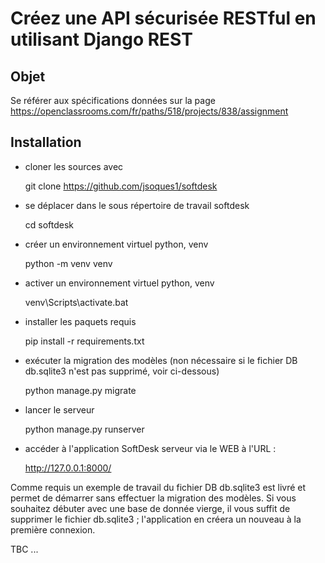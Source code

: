# Créez une API sécurisée RESTful en utilisant Django REST

## Objet

Se référer aux spécifications données sur la page https://openclassrooms.com/fr/paths/518/projects/838/assignment

## Installation

- cloner les sources avec 

    git clone https://github.com/jsoques1/softdesk

- se déplacer dans le sous répertoire de travail softdesk

    cd softdesk

- créer un environnement virtuel python, venv

    python -m venv venv

- activer un environnement virtuel python, venv

    venv\Scripts\activate.bat

- installer les paquets requis

    pip install -r requirements.txt

- exécuter la migration des modèles (non nécessaire si le fichier DB db.sqlite3 n'est pas supprimé, voir ci-dessous)

    python manage.py migrate

- lancer le serveur

    python manage.py runserver

- accéder à l'application SoftDesk serveur via le WEB à l'URL :

    http://127.0.0.1:8000/


Comme requis un exemple de travail du fichier DB db.sqlite3 est livré et permet de démarrer sans effectuer la migration des modèles. 
Si vous souhaitez débuter avec une base de donnée vierge, il vous suffit de supprimer le fichier db.sqlite3 ; 
l'application en créera un nouveau à la première connexion.

TBC
...
